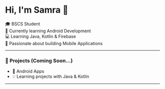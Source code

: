 # Hi, I'm Samra 👋

🎓 BSCS  Student  
📱 Currently learning Android Development   
💻 Learning Java, Kotlin & Firebase  
🚀 Passionate about building Mobile Applications  

---


### 📌 Projects (Coming Soon...)
- 📱 Android Apps  
- 💡 Learning projects with Java & Kotlin  

---
 
 

